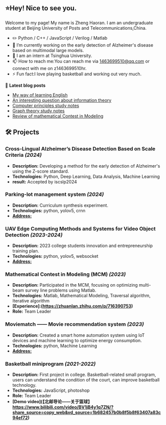 ## ⭐Hey! Nice to see you.
Welcome to my page!
My name is Zheng Haoran. I am an undergraduate student at Beijing University of Posts and Telecommunications,China.
- ✏️ Python / C++ / JavaScript / Verilog / Matlab
- 🔭 I’m currently working on the early detection of Alzheimer's disease based on multimodal large models.
- 🌱 I am an intern at Tsinghua University.
- 📫 How to reach me:You can reach me via 1463699510@qq.com or connect with me on z1463699510hr.
- ⚡ Fun fact:I love playing basketball and working out very much.

📝 **Latest blog posts**

- [My way of learning English](https://zhuanlan.zhihu.com/p/716100893)
- [An interesting question about information theory](https://blog.csdn.net/m0_62869973/article/details/136920415?spm=1001.2014.3001.5501)
- [Computer principles study notes](https://blog.csdn.net/m0_62869973/article/details/135694039?spm=1001.2014.3001.5501)
- [Graph theory study notes](https://blog.csdn.net/m0_62869973/article/details/135686812?spm=1001.2014.3001.5501)
- [Review of mathematical Contest in Modeling](https://zhuanlan.zhihu.com/p/716390753)

## 🛠️ Projects

### **Cross-Lingual Alzheimer’s Disease Detection Based on Scale Criteria** _(2024)_
- **Description:** Developing a method for the early detection of Alzheimer's using the Z-score standard.
- **Technologies:** Python, Deep Learning, Data Analysis, Machine Learning
- **result:** Accepted by iscslp2024
### **Parking-lot management system** _(2024)_
- **Description:** Curriculum synthesis experiment.
- **Technologies:** python, yolov5, crnn
- **[Address:](https://github.com/JungHoRan/Parking-lot)**
### **UAV Edge Computing Methods and Systems for Video Object Detection** _(2023-2024)_
- **Description:** 2023 college students innovation and entrepreneurship training plan.
- **Technologies:** python, yolov5, websocket
- **[Address:]()**
### **Mathematical Contest in Modeling (MCM)** _(2023)_
- **Description:** Participated in the MCM, focusing on optimizing multi-beam survey line problems using Matlab.
- **Technologies:** Matlab, Mathematical Modeling, Traversal algorithm, Iterative algorithm
- **[Experience]:(https://zhuanlan.zhihu.com/p/716390753)**
- **Role:** Team Leader
### **Moviematch —— Movie recommendation system** _(2023)_
- **Description:** Created a smart home automation system using IoT devices and machine learning to optimize energy consumption.
- **Technologies:** python, Machine Learning
- **[Address:](https://github.com/JungHoRan/Moviematch)**
### **Basketball miniprogram** _(2021-2022)_
- **Description:** First project in college. Basketball-related small program, users can understand the condition of the court, can improve basketball technology.
- **Technologies:** JavaScript, photoshop
- **Role:** Team Leader
- **[Demo video](【北邮导论——关于篮球】 https://www.bilibili.com/video/BV1jB4y1q7ZN/?share_source=copy_web&vd_source=1b682457b0b8f5b8f63407a83c94ef72)**

<!--
**JungHoRan/JungHoRan** is a ✨ _special_ ✨ repository because its `README.md` (this file) appears on your GitHub profile.

Here are some ideas to get you started:

- 🔭 I’m currently working on ...
- 🌱 I’m currently learning ...
- 👯 I’m looking to collaborate on ...
- 🤔 I’m looking for help with ...
- 💬 Ask me about ...
- 📫 How to reach me: ...
- 😄 Pronouns: ...
- ⚡ Fun fact: ...
-->
